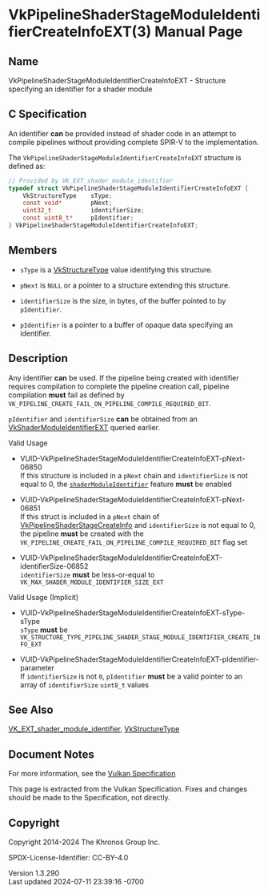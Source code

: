 # VkPipelineShaderStageModuleIdentifierCreateInfoEXT(3) Manual Page

## Name

VkPipelineShaderStageModuleIdentifierCreateInfoEXT - Structure
specifying an identifier for a shader module



## <a href="#_c_specification" class="anchor"></a>C Specification

An identifier **can** be provided instead of shader code in an attempt
to compile pipelines without providing complete SPIR-V to the
implementation.

The `VkPipelineShaderStageModuleIdentifierCreateInfoEXT` structure is
defined as:

``` c
// Provided by VK_EXT_shader_module_identifier
typedef struct VkPipelineShaderStageModuleIdentifierCreateInfoEXT {
    VkStructureType    sType;
    const void*        pNext;
    uint32_t           identifierSize;
    const uint8_t*     pIdentifier;
} VkPipelineShaderStageModuleIdentifierCreateInfoEXT;
```

## <a href="#_members" class="anchor"></a>Members

- `sType` is a [VkStructureType](https://registry.khronos.org/vulkan/specs/1.3-extensions/man/html/VkStructureType.html) value identifying
  this structure.

- `pNext` is `NULL` or a pointer to a structure extending this
  structure.

- `identifierSize` is the size, in bytes, of the buffer pointed to by
  `pIdentifier`.

- `pIdentifier` is a pointer to a buffer of opaque data specifying an
  identifier.

## <a href="#_description" class="anchor"></a>Description

Any identifier **can** be used. If the pipeline being created with
identifier requires compilation to complete the pipeline creation call,
pipeline compilation **must** fail as defined by
`VK_PIPELINE_CREATE_FAIL_ON_PIPELINE_COMPILE_REQUIRED_BIT`.

`pIdentifier` and `identifierSize` **can** be obtained from an
[VkShaderModuleIdentifierEXT](https://registry.khronos.org/vulkan/specs/1.3-extensions/man/html/VkShaderModuleIdentifierEXT.html) queried
earlier.

Valid Usage

- <a
  href="#VUID-VkPipelineShaderStageModuleIdentifierCreateInfoEXT-pNext-06850"
  id="VUID-VkPipelineShaderStageModuleIdentifierCreateInfoEXT-pNext-06850"></a>
  VUID-VkPipelineShaderStageModuleIdentifierCreateInfoEXT-pNext-06850  
  If this structure is included in a `pNext` chain and `identifierSize`
  is not equal to 0, the <a
  href="https://registry.khronos.org/vulkan/specs/1.3-extensions/html/vkspec.html#features-shaderModuleIdentifier"
  target="_blank" rel="noopener"><code>shaderModuleIdentifier</code></a>
  feature **must** be enabled

- <a
  href="#VUID-VkPipelineShaderStageModuleIdentifierCreateInfoEXT-pNext-06851"
  id="VUID-VkPipelineShaderStageModuleIdentifierCreateInfoEXT-pNext-06851"></a>
  VUID-VkPipelineShaderStageModuleIdentifierCreateInfoEXT-pNext-06851  
  If this struct is included in a `pNext` chain of
  [VkPipelineShaderStageCreateInfo](https://registry.khronos.org/vulkan/specs/1.3-extensions/man/html/VkPipelineShaderStageCreateInfo.html)
  and `identifierSize` is not equal to 0, the pipeline **must** be
  created with the
  `VK_PIPELINE_CREATE_FAIL_ON_PIPELINE_COMPILE_REQUIRED_BIT` flag set

- <a
  href="#VUID-VkPipelineShaderStageModuleIdentifierCreateInfoEXT-identifierSize-06852"
  id="VUID-VkPipelineShaderStageModuleIdentifierCreateInfoEXT-identifierSize-06852"></a>
  VUID-VkPipelineShaderStageModuleIdentifierCreateInfoEXT-identifierSize-06852  
  `identifierSize` **must** be less-or-equal to
  `VK_MAX_SHADER_MODULE_IDENTIFIER_SIZE_EXT`

Valid Usage (Implicit)

- <a
  href="#VUID-VkPipelineShaderStageModuleIdentifierCreateInfoEXT-sType-sType"
  id="VUID-VkPipelineShaderStageModuleIdentifierCreateInfoEXT-sType-sType"></a>
  VUID-VkPipelineShaderStageModuleIdentifierCreateInfoEXT-sType-sType  
  `sType` **must** be
  `VK_STRUCTURE_TYPE_PIPELINE_SHADER_STAGE_MODULE_IDENTIFIER_CREATE_INFO_EXT`

- <a
  href="#VUID-VkPipelineShaderStageModuleIdentifierCreateInfoEXT-pIdentifier-parameter"
  id="VUID-VkPipelineShaderStageModuleIdentifierCreateInfoEXT-pIdentifier-parameter"></a>
  VUID-VkPipelineShaderStageModuleIdentifierCreateInfoEXT-pIdentifier-parameter  
  If `identifierSize` is not `0`, `pIdentifier` **must** be a valid
  pointer to an array of `identifierSize` `uint8_t` values

## <a href="#_see_also" class="anchor"></a>See Also

[VK_EXT_shader_module_identifier](https://registry.khronos.org/vulkan/specs/1.3-extensions/man/html/VK_EXT_shader_module_identifier.html),
[VkStructureType](https://registry.khronos.org/vulkan/specs/1.3-extensions/man/html/VkStructureType.html)

## <a href="#_document_notes" class="anchor"></a>Document Notes

For more information, see the <a
href="https://registry.khronos.org/vulkan/specs/1.3-extensions/html/vkspec.html#VkPipelineShaderStageModuleIdentifierCreateInfoEXT"
target="_blank" rel="noopener">Vulkan Specification</a>

This page is extracted from the Vulkan Specification. Fixes and changes
should be made to the Specification, not directly.

## <a href="#_copyright" class="anchor"></a>Copyright

Copyright 2014-2024 The Khronos Group Inc.

SPDX-License-Identifier: CC-BY-4.0

Version 1.3.290  
Last updated 2024-07-11 23:39:16 -0700
